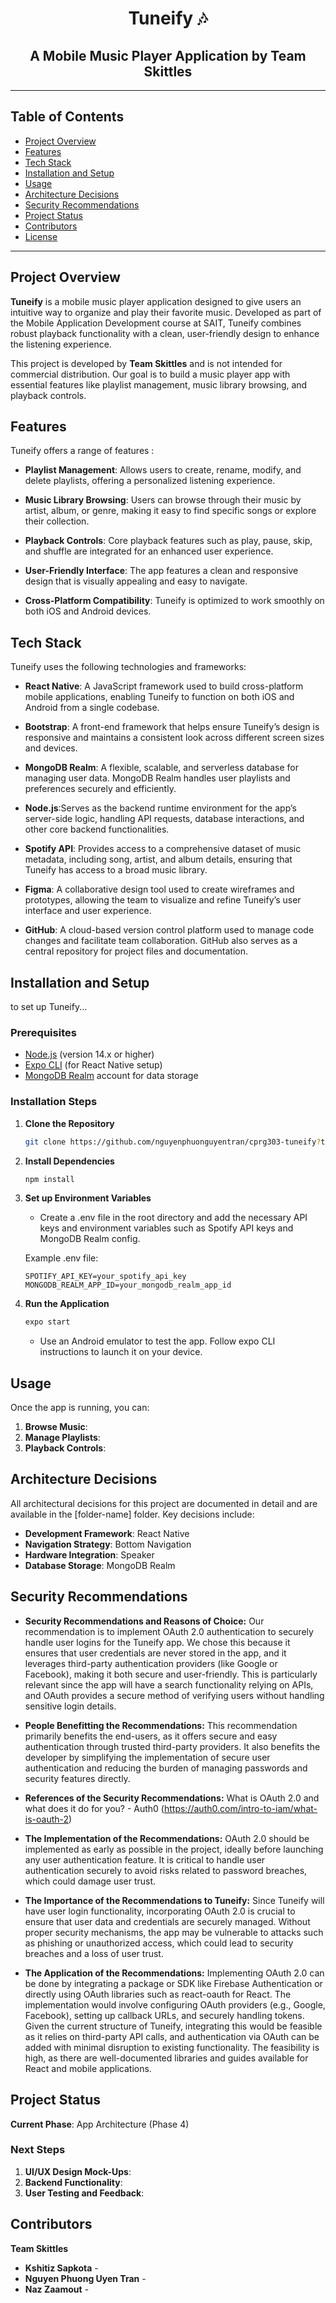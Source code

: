 <h1 align="center">Tuneify 🎶</h1>

<h2 align="center">A Mobile Music Player Application by Team Skittles</h2>

---

## Table of Contents
- [Project Overview](#project-overview)
- [Features](#features)
- [Tech Stack](#tech-stack)
- [Installation and Setup](#installation-and-setup)
- [Usage](#usage)
- [Architecture Decisions](#architecture-decisions)
- [Security Recommendations](#security-recommendations)
- [Project Status](#project-status)
- [Contributors](#contributors)
- [License](#license)

---

## Project Overview

**Tuneify** is a mobile music player application designed to give users an intuitive way to organize and play their favorite music. Developed as part of the Mobile Application Development course at SAIT, Tuneify combines robust playback functionality with a clean, user-friendly design to enhance the listening experience.

This project is developed by **Team Skittles** and is not intended for commercial distribution. Our goal is to build a music player app with essential features like playlist management, music library browsing, and playback controls.

## Features

Tuneify offers a range of features :
- **Playlist Management**: Allows users to create, rename, modify, and delete playlists, offering a personalized listening experience.

- **Music Library Browsing**: Users can browse through their music by artist, album, or genre, making it easy to find specific songs or explore their collection.

- **Playback Controls**: Core playback features such as play, pause, skip, and shuffle are integrated for an enhanced user experience.

- **User-Friendly Interface**: The app features a clean and responsive design that is visually appealing and easy to navigate.

- **Cross-Platform Compatibility**: Tuneify is optimized to work smoothly on both iOS and Android devices.


## Tech Stack

Tuneify uses the following technologies and frameworks:

- **React Native**:  A JavaScript framework used to build cross-platform mobile applications, enabling Tuneify to function on both iOS and Android from a single codebase.

- **Bootstrap**: A front-end framework that helps ensure Tuneify’s design is responsive and maintains a consistent look across different screen sizes and devices.

- **MongoDB Realm**: A flexible, scalable, and serverless database for managing user data. MongoDB Realm handles user playlists and preferences securely and efficiently.

- **Node.js**:Serves as the backend runtime environment for the app’s server-side logic, handling API requests, database interactions, and other core backend functionalities.

- **Spotify API**: Provides access to a comprehensive dataset of music metadata, including song, artist, and album details, ensuring that Tuneify has access to a broad music library.

- **Figma**: A collaborative design tool used to create wireframes and prototypes, allowing the team to visualize and refine Tuneify’s user interface and user experience.

- **GitHub**: A cloud-based version control platform used to manage code changes and facilitate team collaboration. GitHub also serves as a central repository for project files and documentation.


## Installation and Setup

to set up Tuneify...

### Prerequisites
- [Node.js](https://nodejs.org/) (version 14.x or higher)
- [Expo CLI](https://expo.dev/) (for React Native setup)
- [MongoDB Realm](https://realm.mongodb.com/) account for data storage

### Installation Steps

1. **Clone the Repository** 
   ```bash
   git clone https://github.com/nguyenphuonguyentran/cprg303-tuneify?tab=readme-ov-file#project-overview

2. **Install Dependencies**
   ```bash
   npm install

3. **Set up Environment Variables**
   - Create a .env file in the root directory and add the necessary API keys and environment variables such as Spotify API keys and MongoDB Realm config.

   Example .env file:
   ```plaintext
   SPOTIFY_API_KEY=your_spotify_api_key
   MONGODB_REALM_APP_ID=your_mongodb_realm_app_id
   ```

4. **Run the Application**   
   ```bash
   expo start
   ```
   
   - Use an Android emulator to test the app. Follow expo CLI instructions to launch it on your device. 


## Usage

Once the app is running, you can: 
1. **Browse Music**: 
2. **Manage Playlists**:
3. **Playback Controls**:


## Architecture Decisions

All architectural decisions for this project are documented in detail and are available in the [folder-name] folder. Key decisions include:

- **Development Framework**: React Native
- **Navigation Strategy**: Bottom Navigation
- **Hardware Integration**: Speaker
- **Database Storage**: MongoDB Realm

## Security Recommendations
- **Security Recommendations and Reasons of Choice:**
Our recommendation is to implement OAuth 2.0 authentication to securely handle user logins for the Tuneify app. We chose this because it ensures that user credentials are never stored in the app, and it leverages third-party authentication providers (like Google or Facebook), making it both secure and user-friendly. This is particularly relevant since the app will have a search functionality relying on APIs, and OAuth provides a secure method of verifying users without handling sensitive login details.

- **People Benefitting the Recommendations:**
This recommendation primarily benefits the end-users, as it offers secure and easy authentication through trusted third-party providers. It also benefits the developer by simplifying the implementation of secure user authentication and reducing the burden of managing passwords and security features directly.

- **References of the Security Recommendations:**
What is OAuth 2.0 and what does it do for you? - Auth0 (https://auth0.com/intro-to-iam/what-is-oauth-2)

- **The Implementation of the Recommendations:**
OAuth 2.0 should be implemented as early as possible in the project, ideally before launching any user authentication feature. It is critical to handle user authentication securely to avoid risks related to password breaches, which could damage user trust.

- **The Importance of the Recommendations to Tuneify:**
Since Tuneify will have user login functionality, incorporating OAuth 2.0 is crucial to ensure that user data and credentials are securely managed. Without proper security mechanisms, the app may be vulnerable to attacks such as phishing or unauthorized access, which could lead to security breaches and a loss of user trust.

- **The Application of the Recommendations:**
Implementing OAuth 2.0 can be done by integrating a package or SDK like Firebase Authentication or directly using OAuth libraries such as react-oauth for React. The implementation would involve configuring OAuth providers (e.g., Google, Facebook), setting up callback URLs, and securely handling tokens. Given the current structure of Tuneify, integrating this would be feasible as it relies on third-party API calls, and authentication via OAuth can be added with minimal disruption to existing functionality. The feasibility is high, as there are well-documented libraries and guides available for React and mobile applications.


## Project Status

**Current Phase**: App Architecture (Phase 4)

### Next Steps
1. **UI/UX Design Mock-Ups**:
2. **Backend Functionality**:
3. **User Testing and Feedback**:


## Contributors

**Team Skittles**
- **Kshitiz Sapkota** - 
- **Nguyen Phuong Uyen Tran** - 
- **Naz Zaamout** - 
